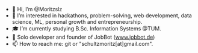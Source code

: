 - 👋 Hi, I’m @Moritzslz
- 👀 I’m interested in hackathons, problem-solving, web development, data science, ML, personal growth and entrepreneurship.
- 🎓 I’m currently studying B.Sc. Information Systems @TUM.
- 🤖 Solo developer and founder of JobBot (www.jobbot.de)
- 📫 How to reach me: git or "schultzmoritz[at]gmail.com".
